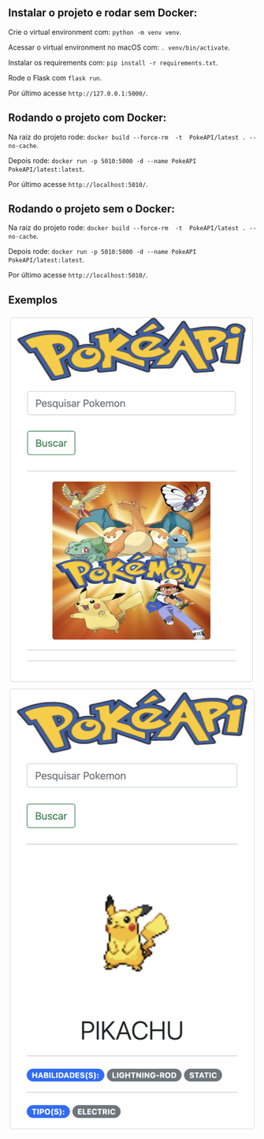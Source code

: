 ## Instalar o projeto e rodar sem Docker:

Crie o virtual environment com: `python -m venv venv`.

Acessar o virtual environment no macOS com: `. venv/bin/activate`.

Instalar os requirements com: `pip install -r requirements.txt`.

Rode o Flask com `flask run`.

Por último acesse `http://127.0.0.1:5000/`.

## Rodando o projeto com Docker:

Na raiz do projeto rode: `docker build --force-rm  -t  PokeAPI/latest . --no-cache`.

Depois rode: `docker run -p 5010:5000 -d --name PokeAPI PokeAPI/latest:latest`.

Por último acesse `http://localhost:5010/`.


## Rodando o projeto sem o Docker:

Na raiz do projeto rode: `docker build --force-rm  -t  PokeAPI/latest . --no-cache`.

Depois rode: `docker run -p 5010:5000 -d --name PokeAPI PokeAPI/latest:latest`.

Por último acesse `http://localhost:5010/`.

## Exemplos

![pokeApiBase](PokeAPI.png)
![pokeApiBusca](PokeAPI-Busca.png)

##